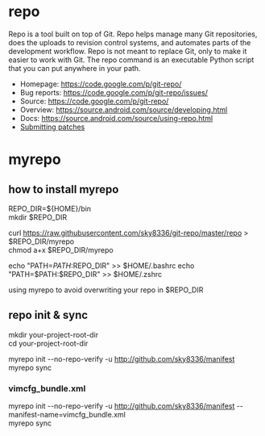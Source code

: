 # repo

Repo is a tool built on top of Git.  Repo helps manage many Git repositories,
does the uploads to revision control systems, and automates parts of the
development workflow.  Repo is not meant to replace Git, only to make it
easier to work with Git.  The repo command is an executable Python script
that you can put anywhere in your path.

* Homepage: https://code.google.com/p/git-repo/
* Bug reports: https://code.google.com/p/git-repo/issues/
* Source: https://code.google.com/p/git-repo/
* Overview: https://source.android.com/source/developing.html
* Docs: https://source.android.com/source/using-repo.html
* [Submitting patches](./SUBMITTING_PATCHES.md)

# myrepo
## how to install myrepo
REPO_DIR=${HOME}/bin  
mkdir $REPO_DIR  

curl https://raw.githubusercontent.com/sky8336/git-repo/master/repo > $REPO_DIR/myrepo  
chmod a+x $REPO_DIR/myrepo  

echo "PATH=$PATH:$REPO_DIR" >> $HOME/.bashrc  
echo "PATH=$PATH:$REPO_DIR" >> $HOME/.zshrc  

using myrepo to avoid overwriting your repo in $REPO_DIR  

## repo init & sync
mkdir your-project-root-dir  
cd your-project-root-dir  

myrepo init --no-repo-verify -u http://github.com/sky8336/manifest  
myrepo sync  

### vimcfg_bundle.xml
myrepo init --no-repo-verify -u http://github.com/sky8336/manifest --manifest-name=vimcfg_bundle.xml  
myrepo sync  
